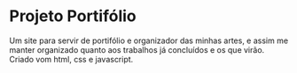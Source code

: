 # Projeto Portifólio
Um site para servir de portifólio e organizador das minhas artes, e assim me manter organizado quanto aos trabalhos já concluídos e os que virão.
Criado vom html, css e javascript. 
